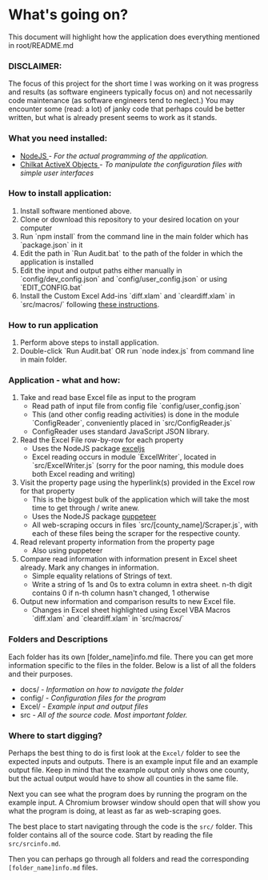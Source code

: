 # What's going on?

This document will highlight how the application does everything mentioned in root/README.md

<h3> DISCLAIMER: </h3> The focus of this project for the short time I was working on it was progress and results (as software engineers typically focus on) and not necessarily code maintenance (as software engineers tend to neglect.) You may encounter some (read: a lot) of janky code that perhaps could be better written, but what is already present seems to work as it stands. 

<h3> What you need installed: </h3>

<ul>
  <li> <a href='https://nodejs.org/en/download/'> NodeJS </a> - <em>For the actual programming of the application. </em> </li>
  <li> <a href='https://www.chilkatsoft.com/downloads_ActiveX.asp'> Chilkat ActiveX Objects </a> - <em>To manipulate the configuration files with simple user interfaces</em> </li>
</ul>

<h3> How to install application: </h3>

<ol>
  <li> Install software mentioned above. </li>
  <li> Clone or download this repository to your desired location on your computer </li>
  <li> Run `npm install` from the command line in the main folder which has `package.json` in it </li>
  <li> Edit the path in `Run Audit.bat` to the path of the folder in which the application is installed </li>
  <li> Edit the input and output paths either manually in `config/dev_config.json` and `config/user_config.json` or using `EDIT_CONFIG.bat` </li>
  <li> Install the Custom Excel Add-ins `diff.xlam` and `cleardiff.xlam` in `src/macros/` following <a href='https://www.contextures.com/exceladdins.html'>these instructions</a>. </li>
</ol>

<h3> How to run application </h3>
<ol>
  <li> Perform above steps to install application. </li>
  <li> Double-click `Run Audit.bat` OR run `node index.js` from command line in main folder. </li>
</ol>
  
<h3>Application - what and how:</h3>

<ol>
  <li> Take and read base Excel file as input to the program
    <ul>
      <li> Read path of input file from config file `config/user_config.json` </li>
      <li> This (and other config reading activities) is done in the module `ConfigReader`, conveniently placed in `src/ConfigReader.js` </li>
      <li> ConfigReader uses standard JavaScript JSON library. </li>
    </ul>
  </li>
  <li>
    Read the Excel File row-by-row for each property
    <ul>
      <li> Uses the NodeJS package <a href='https://github.com/exceljs/exceljs'>exceljs</a> </li>
      <li> Excel reading occurs in module `ExcelWriter`, located in `src/ExcelWriter.js` (sorry for the poor naming, this module does both Excel reading and writing) </li>
    </ul>
  </li>
  <li>
    Visit the property page using the hyperlink(s) provided in the Excel row for that property
    <ul>
      <li> This is the biggest bulk of the application which will take the most time to get through / write anew. </li>
      <li> Uses the NodeJS package <a href='https://github.com/puppeteer/puppeteer'>puppeteer</a> </li>
      <li> All web-scraping occurs in files `src/[county_name]/Scraper.js`, with each of these files being the scraper for the respective county. </li>
    </ul>
  </li>
  <li>
    Read relevant property information from the property page
    <ul>
      <li> Also using puppeteer </li>
    </ul>
  </li>
  <li>
    Compare read information with information present in Excel sheet already. Mark any changes in information.
    <ul>
      <li> Simple equality relations of Strings of text. </li>
      <li> Write a string of 1s and 0s to extra column in extra sheet. n-th digit contains 0 if n-th column hasn't changed, 1 otherwise </li>
    </ul>
  </li>
  <li>
    Output new information and comparison results to new Excel file.
    <ul>
      <li> Changes in Excel sheet highlighted using Excel VBA Macros `diff.xlam` and `cleardiff.xlam` in `src/macros/` </li>
    </ul>
  </li>
</ol>

<h3> Folders and Descriptions </h3>

Each folder has its own [folder_name]info.md file. There you can get more information specific to the files in the folder. Below is a list of all the folders and their purposes.

<ul>
  <li>
    docs/ - <em>Information on how to navigate the folder</em>
  </li>
  <li>
    config/ - <em>Configuration files for the program</em>
  </li>
  <li>
    Excel/ - <em>Example input and output files</em>
  </li>
  <li>
    src - <em>All of the source code. Most important folder.</em>
  </li>
</ul>

<h3> Where to start digging? </h3>

Perhaps the best thing to do is first look at the `Excel/` folder to see the expected inputs and outputs. There is an example input file and an example output file. Keep in mind that the example output only shows one county, but the actual output would have to show all counties in the same file. 

Next you can see what the program does by running the program on the example input. A Chromium browser window should open that will show you what the program is doing, at least as far as web-scraping goes. 

The best place to start navigating through the code is the `src/` folder. This folder contains all of the source code. Start by reading the file `src/srcinfo.md`.

Then you can perhaps go through all folders and read the corresponding `[folder_name]info.md` files.



